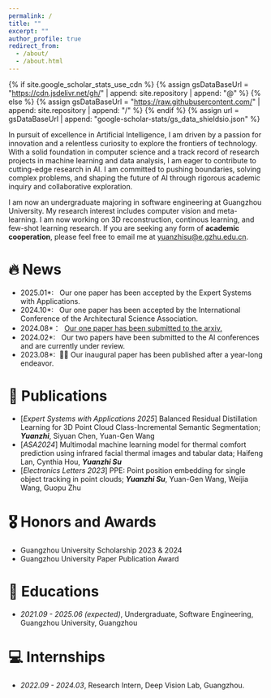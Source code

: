 ```yaml
---
permalink: /
title: ""
excerpt: ""
author_profile: true
redirect_from: 
  - /about/
  - /about.html
---
```


{% if site.google_scholar_stats_use_cdn %}
{% assign gsDataBaseUrl = "https://cdn.jsdelivr.net/gh/" | append: site.repository | append: "@" %}
{% else %}
{% assign gsDataBaseUrl = "https://raw.githubusercontent.com/" | append: site.repository | append: "/" %}
{% endif %}
{% assign url = gsDataBaseUrl | append: "google-scholar-stats/gs_data_shieldsio.json" %}

<span class='anchor' id='about-me'></span>

In pursuit of excellence in Artificial Intelligence, I am driven by a passion for innovation and a relentless curiosity to explore the frontiers of technology. With a solid foundation in computer science and a track record of research projects in machine learning and data analysis, I am eager to contribute to cutting-edge research in AI. I am committed to pushing boundaries, solving complex problems, and shaping the future of AI through rigorous academic inquiry and collaborative exploration.

I am now an undergraduate majoring in software engineering at Guangzhou University. My research interest includes computer vision and meta-learning. I am now working on 3D reconstruction, continous learning, and few-shot learning research. If you are seeking any form of **academic cooperation**, please feel free to email me at <a href='yuanzhisu@e.gzhu.edu.cn'>yuanzhisu@e.gzhu.edu.cn</a>.


# 🔥 News
- 2025.01*: &nbsp; Our one paper has been accepted by the Expert Systems with Applications.
- 2024.10*: &nbsp; Our one paper has been accepted by the International Conference of the Architectural Science Association.
- 2024.08*：&nbsp; <a href="https://arxiv.org/abs/2408.01356">Our one paper has been submitted to the arxiv.</a>
- 2024.02*: &nbsp; Our two papers have been submitted to the AI conferences and are currently under review.
- 2023.08*: &nbsp;🎉🎉 Our inaugural paper has been published after a year-long endeavor.

# 📝 Publications 
- [_Expert Systems with Applications 2025_] Balanced Residual Distillation Learning for 3D Point Cloud Class-Incremental Semantic Segmentation; ***Yuanzhi***, Siyuan Chen, Yuan-Gen Wang
- [_ASA2024_] Multimodal machine learning model for thermal comfort prediction using infrared facial thermal images and tabular data; Haifeng Lan, Cynthia Hou, ***Yuanzhi Su***
- [_Electronics Letters 2023_] PPE: Point position embedding for single object tracking in point clouds; ***Yuanzhi Su***, Yuan-Gen Wang, Weijia Wang, Guopu Zhu
  
# 🎖 Honors and Awards
- Guangzhou University Scholarship 2023 & 2024
- Guangzhou University Paper Publication Award   

# 📖 Educations
- *2021.09 - 2025.06 (expected)*, Undergraduate, Software Engineering, Guangzhou University, Guangzhou  

# 💻 Internships
- *2022.09 - 2024.03*, Research Intern, Deep Vision Lab, Guangzhou.

<dic style='display: none'># 💬 Invited Talks </div>
